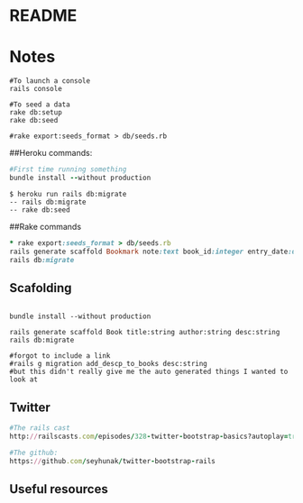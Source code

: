 # README
# Notes
```
#To launch a console
rails console

#To seed a data
rake db:setup
rake db:seed

#rake export:seeds_format > db/seeds.rb
```
##Heroku commands:
```ruby
#First time running something
bundle install --without production
```
```clickhouse
$ heroku run rails db:migrate
-- rails db:migrate
-- rake db:seed
```

##Rake commands
```ruby
* rake export:seeds_format > db/seeds.rb
rails generate scaffold Bookmark note:text book_id:integer entry_date:date page:integer progess:integer
rails db:migrate
```


## Scafolding

```clickhouse

bundle install --without production

rails generate scaffold Book title:string author:string desc:string
rails db:migrate

#forgot to include a link
#rails g migration add_descp_to_books desc:string
#but this didn't really give me the auto generated things I wanted to look at
```

## Twitter
```ruby
#The rails cast
http://railscasts.com/episodes/328-twitter-bootstrap-basics?autoplay=true

#The github:
https://github.com/seyhunak/twitter-bootstrap-rails 
```
## Useful resources


